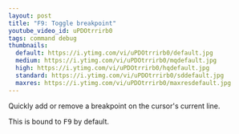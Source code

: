 ```yaml
---
layout: post
title: "F9: Toggle breakpoint"
youtube_video_id: uPDOtrrirb0
tags: command debug
thumbnails:
  default: https://i.ytimg.com/vi/uPDOtrrirb0/default.jpg
  medium: https://i.ytimg.com/vi/uPDOtrrirb0/mqdefault.jpg
  high: https://i.ytimg.com/vi/uPDOtrrirb0/hqdefault.jpg
  standard: https://i.ytimg.com/vi/uPDOtrrirb0/sddefault.jpg
  maxres: https://i.ytimg.com/vi/uPDOtrrirb0/maxresdefault.jpg
---
```


Quickly add or remove a breakpoint on the cursor's current line.

This is bound to <kbd>F9</kbd> by default.
